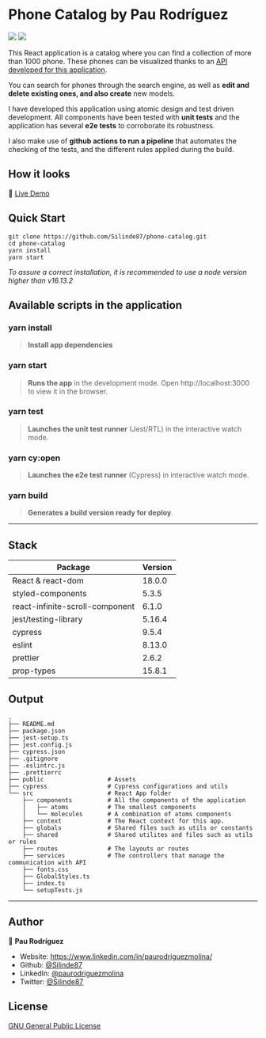 # Phone Catalog by Pau Rodríguez

![](https://img.shields.io/github/deployments/Silinde87/phone-catalog/production?label=Vercel&logo=Vercel&logoColor=white)
![](https://img.shields.io/w3c-validation/html?targetUrl=https://phone-catalog-sandy.vercel.app/)

This React application is a catalog where you can find a collection of more than 1000 phone.
These phones can be visualized thanks to an [API developed for this application](https://github.com/Silinde87/phone-catalog-API).

You can search for phones through the search engine, as well as **edit and delete existing ones, and also create** new models.

I have developed this application using atomic design and test driven development. All components have been tested with **unit tests** and the application has several **e2e tests** to corroborate its robustness.

I also make use of **github actions to run a pipeline** that automates the checking of the tests, and the different rules applied during the build.

## How it looks

🔗 [Live Demo](https://phone-catalog-sandy.vercel.app/)

## Quick Start

```
git clone https://github.com/Silinde87/phone-catalog.git
cd phone-catalog
yarn install
yarn start
```

_To assure a correct installation, it is recommended to use a node version higher than v16.13.2_

## Available scripts in the application

### yarn install

> **Install app dependencies**

### yarn start

> **Runs the app** in the development mode. Open http://localhost:3000 to view it in the browser.

### yarn test

> **Launches the unit test runner** (Jest/RTL) in the interactive watch mode.

### yarn cy:open

> **Launches the e2e test runner** (Cypress) in interactive watch mode.

### yarn build

> **Generates a build version ready for deploy**.

---

## Stack

| Package                         | Version |
| ------------------------------- | ------- |
| React & react-dom               | 18.0.0  |
| styled-components               | 5.3.5   |
| react-infinite-scroll-component | 6.1.0   |
| jest/testing-library            | 5.16.4  |
| cypress                         | 9.5.4   |
| eslint                          | 8.13.0  |
| prettier                        | 2.6.2   |
| prop-types                      | 15.8.1  |

## Output

```
.
├── README.md
├── package.json
├── jest-setup.ts
├── jest.config.js
├── cypress.json
├── .gitignore
├── .eslintrc.js
├── .prettierrc
├── public                  # Assets
├── cypress                 # Cypress configurations and utils
└── src                     # React App folder
    ├── components          # All the components of the application
    │   ├── atoms           # The smallest components
    │   └── molecules       # A combination of atoms components
    ├── context             # The React context for this app.
    ├── globals             # Shared files such as utils or constants
    ├── shared              # Shared utilites and files such as utils or rules
    ├── routes              # The layouts or routes
    ├── services            # The controllers that manage the communication with API
    ├── fonts.css
    ├── GlobalStyles.ts
    ├── index.ts
    └── setupTests.js
```

---

## Author

👤 **Pau Rodríguez**

- Website: https://www.linkedin.com/in/paurodriguezmolina/
- Github: [@Silinde87](https://github.com/Silinde87)
- LinkedIn: [@paurodriguezmolina](https://linkedin.com/in/paurodriguezmolina)
- Twitter: [@Silinde87](https://twitter.com/Silinde87)

## License

[GNU General Public License](https://opensource.org/licenses/gpl-license)
